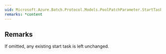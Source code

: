 ```yaml
---  
uid: Microsoft.Azure.Batch.Protocol.Models.PoolPatchParameter.StartTask  
remarks: *content  
---  
```

  
## Remarks  
 If omitted, any existing start task is left unchanged.